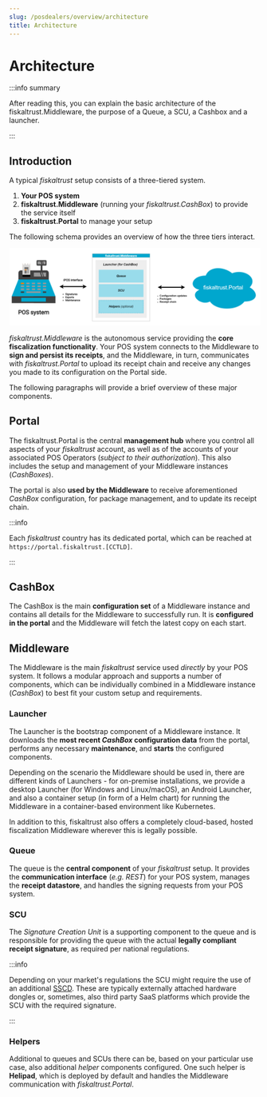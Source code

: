 ```yaml
---
slug: /posdealers/overview/architecture
title: Architecture
---
```


# Architecture

:::info summary

After reading this, you can explain the basic architecture of the fiskaltrust.Middleware, the purpose of a Queue, a SCU, a Cashbox and a launcher.

:::

## Introduction

A typical *fiskaltrust* setup consists of a three-tiered system.

1. **Your POS system**
2. **fiskaltrust.Middleware** (running your *fiskaltrust.CashBox*) to provide the service itself
3. **fiskaltrust.Portal** to manage your setup

The following schema provides an overview of how the three tiers interact.

![Overview of three tiers interaction](./images/arch.png "Overview of three tiers interaction")


*fiskaltrust.Middleware* is the autonomous service providing the **core fiscalization functionality**. Your POS system connects to the Middleware to **sign and persist its receipts**, and the Middleware, in turn, communicates with *fiskaltrust.Portal* to upload its receipt chain and receive any changes you made to its configuration on the Portal side.

The following paragraphs will provide a brief overview of these major components.


## Portal

The fiskaltrust.Portal is the central **management hub** where you control all aspects of your *fiskaltrust* account, as well as of the accounts of your associated POS Operators (*subject to their authorization*). This also includes the setup and management of your Middleware instances (*CashBoxes*).

The portal is also **used by the Middleware** to receive aforementioned *CashBox* configuration, for package management, and to update its receipt chain.

:::info

Each *fiskaltrust* country has its dedicated portal, which can be reached at `https://portal.fiskaltrust.[CCTLD]`.

:::


## CashBox
The CashBox is the main **configuration set** of a Middleware instance and contains all details for the Middleware to successfully run. It is **configured in the portal** and the Middleware will fetch the latest copy on each start.

## Middleware
The Middleware is the main *fiskaltrust* service used *directly* by your POS system. It follows a modular approach and supports a number of components, which can be individually combined in a Middleware instance (*CashBox*) to best fit your custom setup and requirements.

### Launcher
The Launcher is the bootstrap component of a Middleware instance. It downloads the **most recent *CashBox* configuration data** from the portal, performs any necessary **maintenance**, and **starts** the configured components. 

Depending on the scenario the Middleware should be used in, there are different kinds of Launchers - for on-premise installations, we provide a desktop Launcher (for Windows and Linux/macOS), an Android Launcher, and also a container setup (in form of a Helm chart) for running the Middleware in a container-based environment like Kubernetes.

In addition to this, fiskaltrust also offers a completely cloud-based, hosted fiscalization Middleware wherever this is legally possible.

### Queue
The queue is the **central component** of your *fiskaltrust* setup. It provides the **communication interface** (*e.g. REST*) for your POS system, manages the **receipt datastore**, and handles the signing requests from your POS system.

### SCU
The *Signature Creation Unit* is a supporting component to the queue and is responsible for providing the queue with the actual **legally compliant receipt signature**, as required per national regulations.

:::info

Depending on your market's regulations the SCU might require the use of an additional [SSCD](https://en.wikipedia.org/wiki/Secure_signature_creation_device). These are typically externally attached hardware dongles or, sometimes, also third party SaaS platforms which provide the SCU with the required signature.

:::



### Helpers

Additional to queues and SCUs there can be, based on your particular use case, also additional *helper* components configured. One such helper is **Helipad**, which is deployed by default and handles the Middleware communication with *fiskaltrust.Portal*.